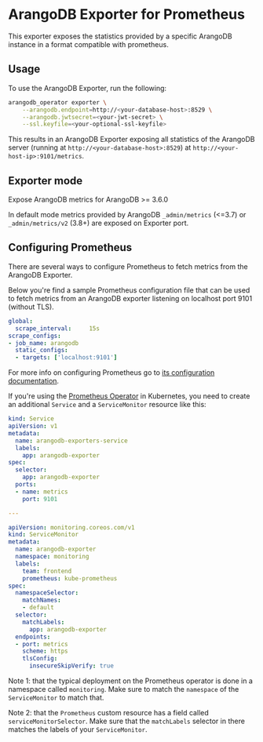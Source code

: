 # ArangoDB Exporter for Prometheus

This exporter exposes the statistics provided by a specific ArangoDB instance
in a format compatible with prometheus.

## Usage

To use the ArangoDB Exporter, run the following:

```bash
arangodb_operator exporter \
    --arangodb.endpoint=http://<your-database-host>:8529 \
    --arangodb.jwtsecret=<your-jwt-secret> \
    --ssl.keyfile=<your-optional-ssl-keyfile>
```

This results in an ArangoDB Exporter exposing all statistics of
the ArangoDB server (running at `http://<your-database-host>:8529`)
at `http://<your-host-ip>:9101/metrics`.

## Exporter mode

Expose ArangoDB metrics for ArangoDB >= 3.6.0

In default mode metrics provided by ArangoDB `_admin/metrics` (<=3.7) or `_admin/metrics/v2` (3.8+) are exposed on Exporter port.

## Configuring Prometheus

There are several ways to configure Prometheus to fetch metrics from the ArangoDB Exporter.

Below you're find a sample Prometheus configuration file that can be used to fetch
metrics from an ArangoDB exporter listening on localhost port 9101 (without TLS).

```yaml
global:
  scrape_interval:     15s
scrape_configs:
- job_name: arangodb
  static_configs:
  - targets: ['localhost:9101']
```

For more info on configuring Prometheus go to [its configuration documentation](https://prometheus.io/docs/prometheus/latest/configuration/configuration).

If you're using the [Prometheus Operator](https://github.com/coreos/prometheus-operator)
in Kubernetes, you need to create an additional `Service` and a `ServiceMonitor` resource
like this:

```yaml
kind: Service
apiVersion: v1
metadata:
  name: arangodb-exporters-service
  labels:
    app: arangodb-exporter
spec:
  selector:
    app: arangodb-exporter
  ports:
  - name: metrics
    port: 9101

---

apiVersion: monitoring.coreos.com/v1
kind: ServiceMonitor
metadata:
  name: arangodb-exporter
  namespace: monitoring
  labels:
    team: frontend
    prometheus: kube-prometheus
spec:
  namespaceSelector:
    matchNames:
    - default
  selector:
    matchLabels:
      app: arangodb-exporter
  endpoints:
  - port: metrics
    scheme: https
    tlsConfig:
      insecureSkipVerify: true
```

Note 1: that the typical deployment on the Prometheus operator is done in
a namespace called `monitoring`. Make sure to match the `namespace`
of the `ServiceMonitor` to match that.

Note 2: that the `Prometheus` custom resource has a field called `serviceMonitorSelector`.
Make sure that the `matchLabels` selector in there matches the labels of
your `ServiceMonitor`.